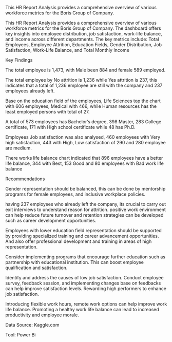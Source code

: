This HR Report Analysis provides a comprehensive overview of various workforce metrics for the Boris Group of Company.

This HR Report Analysis provides a comprehensive overview of various workforce metrics for the Boris Group of Company. The dashboard offers key insights into employee distribution, job satisfaction, work-life balance, and income across different departments. The key metrics include: Total Employees, Employee Attrition, Education Fields, Gender Distribution, Job Satisfaction, Work-Life Balance, and Total Monthly Income

Key Findings

The total employee is 1,473, with Male been 884 and female 589 employed.

The total employee by No attrition is 1,236 while Yes attrition is 237, this indicates that a total of 1,236 employee are still with the company and 237 employees already left.

Base on the education field of the employees, Life Sciences top the chart with 606 employees, Medical with 466, while Human resources has the least employed persons with total of 27.

A total of 573 employees has Bachelor’s degree, 398 Master, 283 College certificate, 171 with High school certificate while 48 has Ph.D.

Employees Job satisfaction was also analysed, 460 employees with Very high satisfaction, 443 with High, Low satisfaction of 290 and 280 employee are medium.

There works life balance chart indicated that 896 employees have a better life balance, 344 with Best, 153 Good and 80 employees with Bad work life balance

 

Recommendations

Gender representation should be balanced, this can be done by mentorship programs for female employees, and inclusive workplace policies.

having 237 employees who already left the company, its crucial to carry out exit interviews to understand reason for attrition. positive work environment can help reduce future turnover and retention strategies can be developed such as career development opportunities.

Employees with lower education field representation should be supported by providing specialized training and career advancement opportunities. And also offer professional development and training in areas of high representation.

Consider implementing programs that encourage further education such as partnership with educational institution. This can boost employee qualification and satisfaction.

Identify and address the causes of low job satisfaction. Conduct employee survey, feedback session, and implementing changes base on feedbacks can help improve satisfaction levels. Rewarding high performers to enhance job satisfaction.

Introducing flexible work hours, remote work options can help improve work life balance. Promoting a healthy work life balance can lead to increased productivity and employee morale.

Data Source: Kaggle.com

Tool: Power Bi
